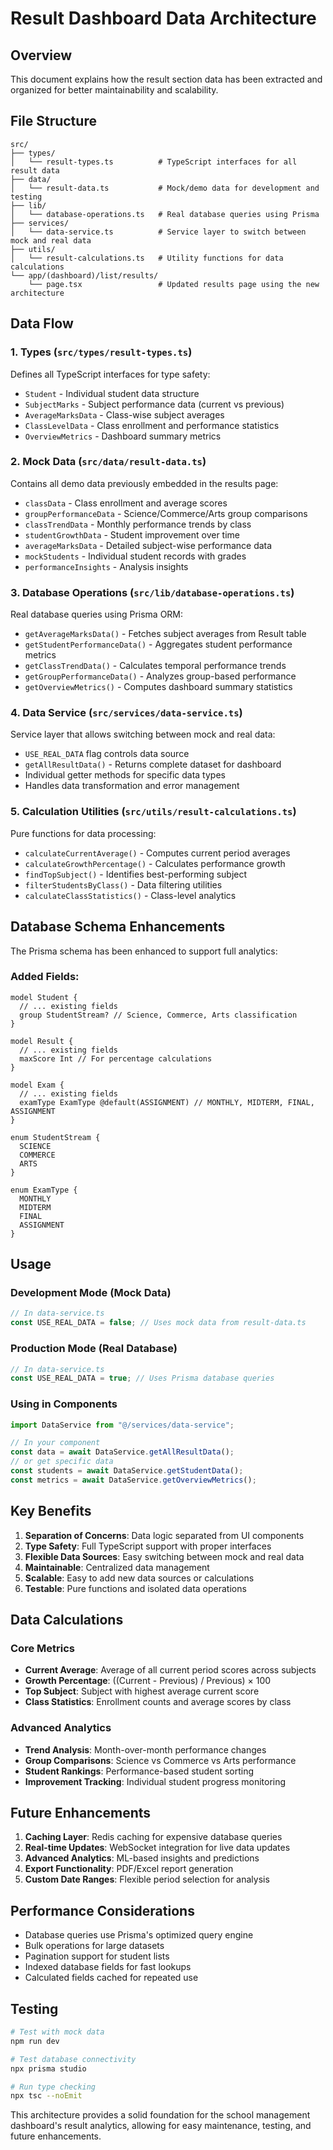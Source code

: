 # Result Dashboard Data Architecture

## Overview

This document explains how the result section data has been extracted and organized for better maintainability and scalability.

## File Structure

```
src/
├── types/
│   └── result-types.ts          # TypeScript interfaces for all result data
├── data/
│   └── result-data.ts           # Mock/demo data for development and testing
├── lib/
│   └── database-operations.ts   # Real database queries using Prisma
├── services/
│   └── data-service.ts          # Service layer to switch between mock and real data
├── utils/
│   └── result-calculations.ts   # Utility functions for data calculations
└── app/(dashboard)/list/results/
    └── page.tsx                 # Updated results page using the new architecture
```

## Data Flow

### 1. Types (`src/types/result-types.ts`)

Defines all TypeScript interfaces for type safety:

- `Student` - Individual student data structure
- `SubjectMarks` - Subject performance data (current vs previous)
- `AverageMarksData` - Class-wise subject averages
- `ClassLevelData` - Class enrollment and performance statistics
- `OverviewMetrics` - Dashboard summary metrics

### 2. Mock Data (`src/data/result-data.ts`)

Contains all demo data previously embedded in the results page:

- `classData` - Class enrollment and average scores
- `groupPerformanceData` - Science/Commerce/Arts group comparisons
- `classTrendData` - Monthly performance trends by class
- `studentGrowthData` - Student improvement over time
- `averageMarksData` - Detailed subject-wise performance data
- `mockStudents` - Individual student records with grades
- `performanceInsights` - Analysis insights

### 3. Database Operations (`src/lib/database-operations.ts`)

Real database queries using Prisma ORM:

- `getAverageMarksData()` - Fetches subject averages from Result table
- `getStudentPerformanceData()` - Aggregates student performance metrics
- `getClassTrendData()` - Calculates temporal performance trends
- `getGroupPerformanceData()` - Analyzes group-based performance
- `getOverviewMetrics()` - Computes dashboard summary statistics

### 4. Data Service (`src/services/data-service.ts`)

Service layer that allows switching between mock and real data:

- `USE_REAL_DATA` flag controls data source
- `getAllResultData()` - Returns complete dataset for dashboard
- Individual getter methods for specific data types
- Handles data transformation and error management

### 5. Calculation Utilities (`src/utils/result-calculations.ts`)

Pure functions for data processing:

- `calculateCurrentAverage()` - Computes current period averages
- `calculateGrowthPercentage()` - Calculates performance growth
- `findTopSubject()` - Identifies best-performing subject
- `filterStudentsByClass()` - Data filtering utilities
- `calculateClassStatistics()` - Class-level analytics

## Database Schema Enhancements

The Prisma schema has been enhanced to support full analytics:

### Added Fields:

```prisma
model Student {
  // ... existing fields
  group StudentStream? // Science, Commerce, Arts classification
}

model Result {
  // ... existing fields
  maxScore Int // For percentage calculations
}

model Exam {
  // ... existing fields
  examType ExamType @default(ASSIGNMENT) // MONTHLY, MIDTERM, FINAL, ASSIGNMENT
}

enum StudentStream {
  SCIENCE
  COMMERCE
  ARTS
}

enum ExamType {
  MONTHLY
  MIDTERM
  FINAL
  ASSIGNMENT
}
```

## Usage

### Development Mode (Mock Data)

```typescript
// In data-service.ts
const USE_REAL_DATA = false; // Uses mock data from result-data.ts
```

### Production Mode (Real Database)

```typescript
// In data-service.ts
const USE_REAL_DATA = true; // Uses Prisma database queries
```

### Using in Components

```typescript
import DataService from "@/services/data-service";

// In your component
const data = await DataService.getAllResultData();
// or get specific data
const students = await DataService.getStudentData();
const metrics = await DataService.getOverviewMetrics();
```

## Key Benefits

1. **Separation of Concerns**: Data logic separated from UI components
2. **Type Safety**: Full TypeScript support with proper interfaces
3. **Flexible Data Sources**: Easy switching between mock and real data
4. **Maintainable**: Centralized data management
5. **Scalable**: Easy to add new data sources or calculations
6. **Testable**: Pure functions and isolated data operations

## Data Calculations

### Core Metrics

- **Current Average**: Average of all current period scores across subjects
- **Growth Percentage**: ((Current - Previous) / Previous) × 100
- **Top Subject**: Subject with highest average current score
- **Class Statistics**: Enrollment counts and average scores by class

### Advanced Analytics

- **Trend Analysis**: Month-over-month performance changes
- **Group Comparisons**: Science vs Commerce vs Arts performance
- **Student Rankings**: Performance-based student sorting
- **Improvement Tracking**: Individual student progress monitoring

## Future Enhancements

1. **Caching Layer**: Redis caching for expensive database queries
2. **Real-time Updates**: WebSocket integration for live data updates
3. **Advanced Analytics**: ML-based insights and predictions
4. **Export Functionality**: PDF/Excel report generation
5. **Custom Date Ranges**: Flexible period selection for analysis

## Performance Considerations

- Database queries use Prisma's optimized query engine
- Bulk operations for large datasets
- Pagination support for student lists
- Indexed database fields for fast lookups
- Calculated fields cached for repeated use

## Testing

```bash
# Test with mock data
npm run dev

# Test database connectivity
npx prisma studio

# Run type checking
npx tsc --noEmit
```

This architecture provides a solid foundation for the school management dashboard's result analytics, allowing for easy maintenance, testing, and future enhancements.
